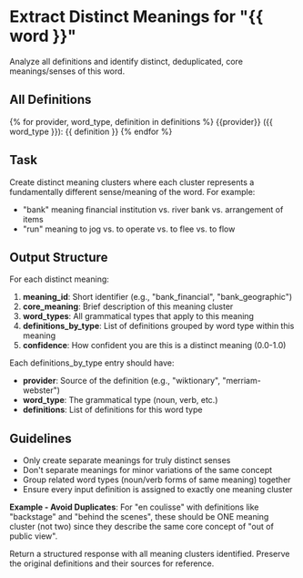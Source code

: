 # Extract Distinct Meanings for "{{ word }}"

Analyze all definitions and identify distinct, deduplicated, core meanings/senses of this word.

## All Definitions

{% for provider, word_type, definition in definitions %}
{{provider}} ({{ word_type }}): {{ definition }}
{% endfor %}

## Task

Create distinct meaning clusters where each cluster represents a fundamentally different sense/meaning of the word. For example:

-   "bank" meaning financial institution vs. river bank vs. arrangement of items
-   "run" meaning to jog vs. to operate vs. to flee vs. to flow

## Output Structure

For each distinct meaning:

1. **meaning_id**: Short identifier (e.g., "bank_financial", "bank_geographic")
2. **core_meaning**: Brief description of this meaning cluster
3. **word_types**: All grammatical types that apply to this meaning
4. **definitions_by_type**: List of definitions grouped by word type within this meaning
5. **confidence**: How confident you are this is a distinct meaning (0.0-1.0)

Each definitions_by_type entry should have:

-   **provider**: Source of the definition (e.g., "wiktionary", "merriam-webster")
-   **word_type**: The grammatical type (noun, verb, etc.)
-   **definitions**: List of definitions for this word type

## Guidelines

-   Only create separate meanings for truly distinct senses
-   Don't separate meanings for minor variations of the same concept
-   Group related word types (noun/verb forms of same meaning) together
-   Ensure every input definition is assigned to exactly one meaning cluster

**Example - Avoid Duplicates**: For "en coulisse" with definitions like "backstage" and "behind the scenes", these should be ONE meaning cluster (not two) since they describe the same core concept of "out of public view".

Return a structured response with all meaning clusters identified.
Preserve the original definitions and their sources for reference.
